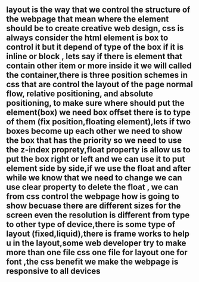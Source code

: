 ## layout is the way that we control the structure of the webpage that mean where the element should be to create creative web design, css is always consider the html element is box to control it but it depend of type of the box if it is inline or block , lets say if there is element that contain other item or more inside it we will called the container,there is three position schemes in css that are control the layout of the page normal flow, relative positioning, and absolute positioning, to make sure where should put the element(box) we need box offset there is to type of them (fix position,floating element),lets if two boxes become up each other we need to show the box that has the priority so we need to use the z-index proprety,float property is allow us to put the box right or left and we can use it to put element side by side,if we use the float and after while we know that we need to change we can use clear property to delete the float , we can from css control the webpage how is going to show becuase there are different sizes for the screen even the resolution is different from type to other type  of device,there is some type of  layout (fixed,liquid),there is frame works to help u in the layout,some web developer try to make more than one file css one file for layout one for font ,the css benefit we make the webpage is responsive to all devices
